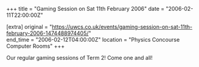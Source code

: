 +++
title = "Gaming Session on Sat 11th February 2006"
date = "2006-02-11T22:00:00Z"

[extra]
original = "https://uwcs.co.uk/events/gaming-session-on-sat-11th-february-2006-1474488974405/"    
end_time = "2006-02-12T04:00:00Z"
location = "Physics Concourse Computer Rooms"
+++

Our regular gaming sessions of Term 2\! Come one and all\!

